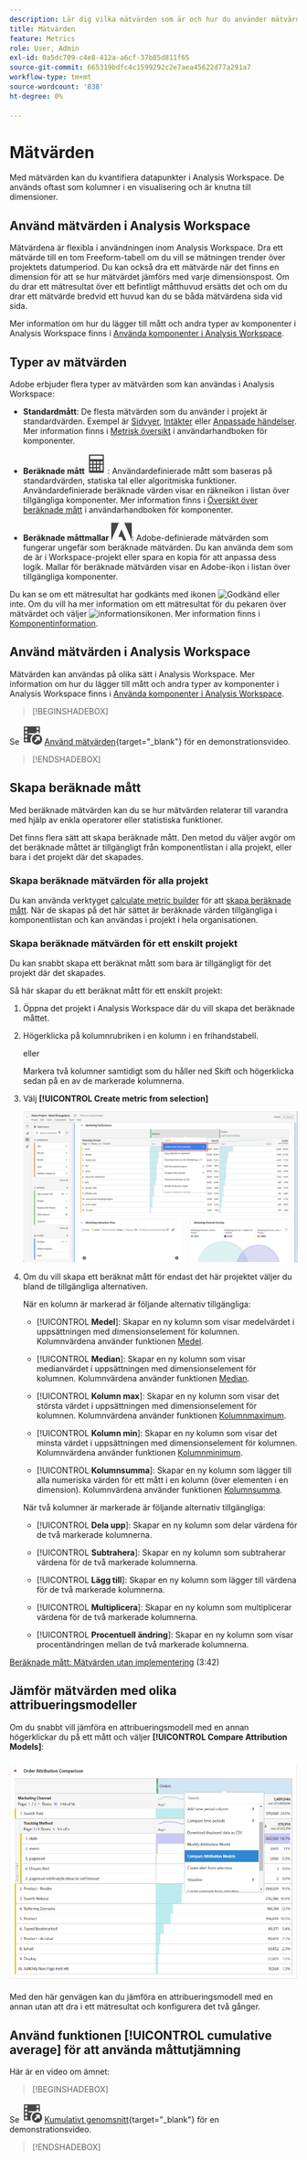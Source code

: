 ```yaml
---
description: Lär dig vilka mätvärden som är och hur du använder mätvärden på arbetsytan för analyser.
title: Mätvärden
feature: Metrics
role: User, Admin
exl-id: 0a5dc709-c4e8-412a-a6cf-37b85d811f65
source-git-commit: 665319bdfc4c1599292c2e7aea45622d77a291a7
workflow-type: tm+mt
source-wordcount: '838'
ht-degree: 0%

---
```


# Mätvärden

Med mätvärden kan du kvantifiera datapunkter i Analysis Workspace. De används oftast som kolumner i en visualisering och är knutna till dimensioner.

## Använd mätvärden i Analysis Workspace

Mätvärdena är flexibla i användningen inom Analysis Workspace. Dra ett mätvärde till en tom Freeform-tabell om du vill se mätningen trender över projektets datumperiod. Du kan också dra ett mätvärde när det finns en dimension för att se hur mätvärdet jämförs med varje dimensionspost. Om du drar ett mätresultat över ett befintligt måtthuvud ersätts det och om du drar ett mätvärde bredvid ett huvud kan du se båda mätvärdena sida vid sida.

Mer information om hur du lägger till mått och andra typer av komponenter i Analysis Workspace finns i [Använda komponenter i Analysis Workspace](use-components-in-workspace.md).

## Typer av mätvärden

Adobe erbjuder flera typer av mätvärden som kan användas i Analysis Workspace:

* **Standardmått**: De flesta mätvärden som du använder i projekt är standardvärden. Exempel är [Sidvyer](/help/components/metrics/page-views.md), [Intäkter](/help/components/metrics/revenue.md) eller [Anpassade händelser](/help/components/metrics/custom-events.md). Mer information finns i [Metrisk översikt](/help/components/metrics/overview.md) i användarhandboken för komponenter.

* **Beräknade mått** ![Beräkna](/help/assets/icons/Calculator.svg): Användardefinierade mått som baseras på standardvärden, statiska tal eller algoritmiska funktioner. Användardefinierade beräknade värden visar en räkneikon i listan över tillgängliga komponenter. Mer information finns i [Översikt över beräknade mått](/help/components/calculated-metrics/cm-overview.md) i användarhandboken för komponenter.

* **Beräknade måttmallar** ![AdobeLogoSmall](/help/assets/icons/AdobeLogoSmall.svg): Adobe-definierade mätvärden som fungerar ungefär som beräknade mätvärden. Du kan använda dem som de är i Workspace-projekt eller spara en kopia för att anpassa dess logik. Mallar för beräknade mätvärden visar en Adobe-ikon i listan över tillgängliga komponenter.

Du kan se om ett mätresultat har godkänts med ikonen ![Godkänd](https://spectrum.adobe.com/static/icons/ui_18/CheckmarkSize100.svg) eller inte. Om du vill ha mer information om ett mätresultat för du pekaren över mätvärdet och väljer ![informationsikonen](https://spectrum.adobe.com/static/icons/workflow_18/Smock_InfoOutline_18_N.svg). Mer information finns i [Komponentinformation](use-components-in-workspace.md#component-info).


## Använd mätvärden i Analysis Workspace

Mätvärden kan användas på olika sätt i Analysis Workspace. Mer information om hur du lägger till mått och andra typer av komponenter i Analysis Workspace finns i [Använda komponenter i Analysis Workspace](/help/analyze/analysis-workspace/components/use-components-in-workspace.md).


>[!BEGINSHADEBOX]

Se ![VideoCheckedOut](/help/assets/icons/VideoCheckedOut.svg) [Använd mätvärden](https://video.tv.adobe.com/v/40817?quality=12&learn=on){target="_blank"} för en demonstrationsvideo.

>[!ENDSHADEBOX]

## Skapa beräknade mått

Med beräknade mätvärden kan du se hur mätvärden relaterar till varandra med hjälp av enkla operatorer eller statistiska funktioner.


Det finns flera sätt att skapa beräknade mått. Den metod du väljer avgör om det beräknade måttet är tillgängligt från komponentlistan i alla projekt, eller bara i det projekt där det skapades.

### Skapa beräknade mätvärden för alla projekt

Du kan använda verktyget [calculate metric builder](/help/components/calculated-metrics/workflow/c-build-metrics/cm-build-metrics.md) för att [skapa beräknade mått](/help/components/calculated-metrics/workflow/cm-workflow.md). När de skapas på det här sättet är beräknade värden tillgängliga i komponentlistan och kan användas i projekt i hela organisationen.


### Skapa beräknade mätvärden för ett enskilt projekt

Du kan snabbt skapa ett beräknat mått som bara är tillgängligt för det projekt där det skapades.

Så här skapar du ett beräknat mått för ett enskilt projekt:

1. Öppna det projekt i Analysis Workspace där du vill skapa det beräknade måttet.

1. Högerklicka på kolumnrubriken i en kolumn i en frihandstabell.

   eller

   Markera två kolumner samtidigt som du håller ned Skift och högerklicka sedan på en av de markerade kolumnerna.

1. Välj **[!UICONTROL Create metric from selection]**

   ![Markering av panelen Workspace Skapa från markering](assets/create-metric-from-selection.png)

1. Om du vill skapa ett beräknat mått för endast det här projektet väljer du bland de tillgängliga alternativen.

   När en kolumn är markerad är följande alternativ tillgängliga:

   * [!UICONTROL **Medel**]: Skapar en ny kolumn som visar medelvärdet i uppsättningen med dimensionselement för kolumnen. Kolumnvärdena använder funktionen [Medel](/help/components/calculated-metrics/cm-reference/cm-functions.md#mean).

   * [!UICONTROL **Median**]: Skapar en ny kolumn som visar medianvärdet i uppsättningen med dimensionselement för kolumnen. Kolumnvärdena använder funktionen [Median](/help/components/calculated-metrics/cm-reference/cm-functions.md#median).

   * [!UICONTROL **Kolumn max**]: Skapar en ny kolumn som visar det största värdet i uppsättningen med dimensionselement för kolumnen. Kolumnvärdena använder funktionen [Kolumnmaximum](/help/components/calculated-metrics/cm-reference/cm-functions.md#column-maximum).

   * [!UICONTROL **Kolumn min**]: Skapar en ny kolumn som visar det minsta värdet i uppsättningen med dimensionselement för kolumnen. Kolumnvärdena använder funktionen [Kolumnminimum](/help/components/calculated-metrics/cm-reference/cm-functions.md#column-minimum).

   * [!UICONTROL **Kolumnsumma**]: Skapar en ny kolumn som lägger till alla numeriska värden för ett mått i en kolumn (över elementen i en dimension). Kolumnvärdena använder funktionen [Kolumnsumma](/help/components/calculated-metrics/cm-reference/cm-functions.md#column-sum).

   När två kolumner är markerade är följande alternativ tillgängliga:

   * [!UICONTROL **Dela upp**]: Skapar en ny kolumn som delar värdena för de två markerade kolumnerna.

   * [!UICONTROL **Subtrahera**]: Skapar en ny kolumn som subtraherar värdena för de två markerade kolumnerna.

   * [!UICONTROL **Lägg till**]: Skapar en ny kolumn som lägger till värdena för de två markerade kolumnerna.

   * [!UICONTROL **Multiplicera**]: Skapar en ny kolumn som multiplicerar värdena för de två markerade kolumnerna.

   * [!UICONTROL **Procentuell ändring**]: Skapar en ny kolumn som visar procentändringen mellan de två markerade kolumnerna.

[Beräknade mått: Mätvärden utan implementering](https://experienceleague.adobe.com/sv/docs/analytics-learn/tutorials/components/calculated-metrics/calculated-metrics-implementationless-metrics) (3:42)


## Jämför mätvärden med olika attribueringsmodeller

Om du snabbt vill jämföra en attribueringsmodell med en annan högerklickar du på ett mått och väljer **[!UICONTROL Compare Attribution Models]**:

![Jämför attribuering](assets/compare-attribution.png)

Med den här genvägen kan du jämföra en attribueringsmodell med en annan utan att dra i ett mätresultat och konfigurera det två gånger.

## Använd funktionen [!UICONTROL cumulative average] för att använda måttutjämning

Här är en video om ämnet:


>[!BEGINSHADEBOX]

Se ![VideoCheckedOut](/help/assets/icons/VideoCheckedOut.svg) [Kumulativt genomsnitt](https://video.tv.adobe.com/v/27068?quality=12&learn=on){target="_blank"} för en demonstrationsvideo.

>[!ENDSHADEBOX]

